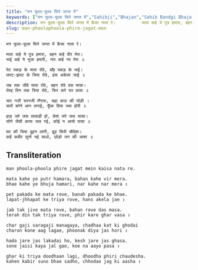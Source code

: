 ```yaml
---
title: "मन फूला-फूला फिरे जगत में"
keywords: ["मन फूला-फूला फिरे जगत में","Sahibji","Bhajan","Sahib Bandgi Bhajan","Sant Kabir Bhajan","bhajan lyrics","साहिब बंदगी भजन","भजन"]
description: मन फूला-फूला फिरे जगत में कैसा नाता रे।          माता कहे ये पुत्र हमारा, बहन कहे वीर मेरा।       भाई कहे ये भुजा हमारी, नार कहे नर मेरा ॥
slug: man-phoolaphoola-phire-jagat-men
---
```


  
    मन फूला-फूला फिरे जगत में कैसा नाता रे।  
  
    माता कहे ये पुत्र हमारा, बहन कहे वीर मेरा।  
    भाई कहे ये भुजा हमारी, नार कहे नर मेरा ॥  
  
    पेट पकड़ के माता रोवे, बाँह पकड़ के भाई।  
    लपट-झपट के त्रिया रोवे, हंस अकेला जाई ॥  
  
    जब तक जीवे माता रोवे, बहन रोवे दस मासा।  
    तेरह दिन तक त्रिया रोवे, फिर करे घर वासा ॥  
  
    चार गजी सरगजी मँगाया, चढ़ा काठ की घोड़ी ।  
    चारों कोने आग लगाई, फूँक दिया जस होरी ॥  
  
    हाड़ जरे जस लाकड़ी हो, केश जरे जस घासा।  
    सोने जैसी काया जल गई, कोई न आयो पासा ॥  
  
    घर की त्रिया दूढ़न लागी, ढूढ़ फिरी चौदेशा।  
    कहें कबीर सुनो भई साधो, छोड़ो जग की आशा ॥  


## Transliteration

  
    man phoola-phoola phire jagat mein kaisa nata re.  
  
    mata kahe ye putr hamara, bahan kahe vir mera.  
    bhae kahe ye bhuja hamari, nar kahe nar mera ॥  
  
    pet pakada ke mata rove, banah pakada ke bhae.  
    lapat-jhhapat ke triya rove, hans akela jae ॥  
  
    jab tak jive mata rove, bahan rove das masa.  
    terah din tak triya rove, phir kare ghar vasa ॥  
  
    char gaji saragaji managaya, chadhaa kat ki ghodai  
    charon kone aag lagae, phoonak diya jas hori ॥  
  
    hada jare jas lakadai ho, kesh jare jas ghasa.  
    sone jaisi kaya jal gae, koe na aayo pasa ॥  
  
    ghar ki triya doodhaan lagi, dhoodha phiri chaudesha.  
    kahen kabir suno bhae sadho, chhodao jag ki aasha ॥  

  